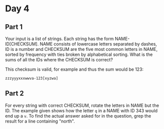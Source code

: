 # Day 4

## Part 1

Your input is a list of strings. Each string has the form
NAME-ID[CHECKSUM]. NAME consists of lowercase letters separated by
dashes, ID is a number and CHECKSUM are the five most common letters
in NAME, sorted by frequency with ties broken by alphabetical sorting.
What is the sums of all the IDs where the CHECKSUM is correct?

This checksum is valid, for example and thus the sum would be 123:

```
zzzyyyxxxwwva-123[xyzwa]
```

## Part 2

For every string with correct CHECKSUM, rotate the letters in NAME but
the ID. The example given shows how the letter `q` in a NAME with ID
343 would end up a `v`. To find the actual answer asked for in the
question, grep the result for a line containing "north".
